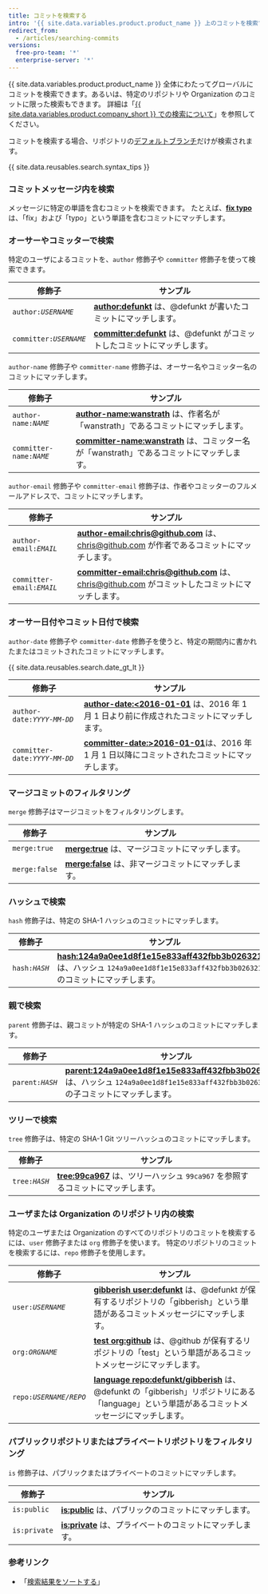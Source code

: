 ```yaml
---
title: コミットを検索する
intro: '{{ site.data.variables.product.product_name }} 上のコミットを検索することができます。そして、これらのコミットを検索する修飾子を組み合わせることで、検索結果を絞ることができます。'
redirect_from:
  - /articles/searching-commits
versions:
  free-pro-team: '*'
  enterprise-server: '*'
---
```


{{ site.data.variables.product.product_name }} 全体にわたってグローバルにコミットを検索できます。あるいは、特定のリポジトリや Organization のコミットに限った検索もできます。 詳細は「[{{ site.data.variables.product.company_short }} での検索について](/articles/about-searching-on-github)」を参照してください。

コミットを検索する場合、リポジトリの[デフォルトブランチ](/articles/about-branches)だけが検索されます。

{{ site.data.reusables.search.syntax_tips }}

### コミットメッセージ内を検索

メッセージに特定の単語を含むコミットを検索できます。 たとえば、[**fix typo**](https://github.com/search?q=fix+typo&type=Commits) は、「fix」および「typo」という単語を含むコミットにマッチします。

### オーサーやコミッターで検索

特定のユーザによるコミットを、`author` 修飾子や `committer` 修飾子を使って検索できます。

| 修飾子                       | サンプル                                                                                                                 |
| ------------------------- | -------------------------------------------------------------------------------------------------------------------- |
| <code>author:<em>USERNAME</em></code> | [**author:defunkt**](https://github.com/search?q=author%3Adefunkt&type=Commits) は、@defunkt が書いたコミットにマッチします。          |
| <code>committer:<em>USERNAME</em></code> | [**committer:defunkt**](https://github.com/search?q=committer%3Adefunkt&type=Commits) は、@defunkt がコミットしたコミットにマッチします。 |

`author-name` 修飾子や `committer-name` 修飾子は、オーサー名やコミッター名のコミットにマッチします。

| 修飾子                       | サンプル                                                                                                                                    |
| ------------------------- | --------------------------------------------------------------------------------------------------------------------------------------- |
| <code>author-name:<em>NAME</em></code> | [**author-name:wanstrath**](https://github.com/search?q=author-name%3Awanstrath&type=Commits) は、作者名が「wanstrath」であるコミットにマッチします。          |
| <code>committer-name:<em>NAME</em></code> | [**committer-name:wanstrath**](https://github.com/search?q=committer-name%3Awanstrath&type=Commits) は、コミッター名が「wanstrath」であるコミットにマッチします。 |

`author-email` 修飾子や `committer-email` 修飾子は、作者やコミッターのフルメールアドレスで、コミットにマッチします。

| 修飾子                       | サンプル                                                                                                                                                         |
| ------------------------- | ------------------------------------------------------------------------------------------------------------------------------------------------------------ |
| <code>author-email:<em>EMAIL</em></code> | [**author-email:chris@github.com**](https://github.com/search?q=author-email%3Achris%40github.com&type=Commits) は、chris@github.com が作者であるコミットにマッチします。        |
| <code>committer-email:<em>EMAIL</em></code> | [**committer-email:chris@github.com**](https://github.com/search?q=committer-email%3Achris%40github.com&type=Commits) は、chris@github.com がコミットしたコミットにマッチします。 |

### オーサー日付やコミット日付で検索

`author-date` 修飾子や `committer-date` 修飾子を使うと、特定の期間内に書かれたまたはコミットされたコミットにマッチします。

{{ site.data.reusables.search.date_gt_lt }}

| 修飾子                       | サンプル                                                                                                                                                   |
| ------------------------- | ------------------------------------------------------------------------------------------------------------------------------------------------------ |
| <code>author-date:<em>YYYY-MM-DD</em></code> | [**author-date:&lt;2016-01-01**](https://github.com/search?q=author-date%3A<2016-01-01&type=Commits) は、2016 年 1 月 1 日より前に作成されたコミットにマッチします。       |
| <code>committer-date:<em>YYYY-MM-DD</em></code> | [**committer-date:&gt;2016-01-01**](https://github.com/search?q=committer-date%3A<2016-01-01&type=Commits)は、2016 年 1 月 1 日以降にコミットされたコミットにマッチします。 |

### マージコミットのフィルタリング

`merge` 修飾子はマージコミットをフィルタリングします。

| 修飾子           | サンプル                                                                                         |
| ------------- | -------------------------------------------------------------------------------------------- |
| `merge:true`  | [**merge:true**](https://github.com/search?q=merge%3Atrue&type=Commits) は、マージコミットにマッチします。    |
| `merge:false` | [**merge:false**](https://github.com/search?q=merge%3Afalse&type=Commits) は、非マージコミットにマッチします。 |

### ハッシュで検索

`hash` 修飾子は、特定の SHA-1 ハッシュのコミットにマッチします。

| 修飾子                       | サンプル                                                                                                                                                                                                                           |
| ------------------------- | ------------------------------------------------------------------------------------------------------------------------------------------------------------------------------------------------------------------------------ |
| <code>hash:<em>HASH</em></code> | [**hash:124a9a0ee1d8f1e15e833aff432fbb3b02632105**](https://github.com/github/gitignore/search?q=hash%3A124a9a0ee1d8f1e15e833aff432fbb3b02632105&type=Commits) は、ハッシュ `124a9a0ee1d8f1e15e833aff432fbb3b02632105` のコミットにマッチします。 |

### 親で検索

`parent` 修飾子は、親コミットが特定の SHA-1 ハッシュのコミットにマッチします。

| 修飾子                       | サンプル                                                                                                                                                                                                                                               |
| ------------------------- | -------------------------------------------------------------------------------------------------------------------------------------------------------------------------------------------------------------------------------------------------- |
| <code>parent:<em>HASH</em></code> | [**parent:124a9a0ee1d8f1e15e833aff432fbb3b02632105**](https://github.com/github/gitignore/search?q=parent%3A124a9a0ee1d8f1e15e833aff432fbb3b02632105&type=Commits&utf8=%E2%9C%93) は、ハッシュ `124a9a0ee1d8f1e15e833aff432fbb3b02632105` の子コミットにマッチします。 |

### ツリーで検索

`tree` 修飾子は、特定の SHA-1 Git ツリーハッシュのコミットにマッチします。

| 修飾子                        | サンプル                                                                                                                               |
| -------------------------- | ---------------------------------------------------------------------------------------------------------------------------------- |
| <code>tree:<em>HASH</em></code> | [**tree:99ca967**](https://github.com/github/gitignore/search?q=tree%3A99ca967&type=Commits) は、ツリーハッシュ `99ca967` を参照するコミットにマッチします。 |

### ユーザまたは Organization のリポジトリ内の検索

特定のユーザまたは Organization のすべてのリポジトリのコミットを検索するには、`user` 修飾子または `org` 修飾子を使います。 特定のリポジトリのコミットを検索するには、`repo` 修飾子を使用します。

| 修飾子                        | サンプル                                                                                                                                                                                                  |
| -------------------------- | ----------------------------------------------------------------------------------------------------------------------------------------------------------------------------------------------------- |
| <code>user:<em>USERNAME</em></code> | [**gibberish user:defunkt**](https://github.com/search?q=gibberish+user%3Adefunkt&type=Commits&utf8=%E2%9C%93) は、@defunkt が保有するリポジトリの「gibberish」という単語があるコミットメッセージにマッチします。                             |
| <code>org:<em>ORGNAME</em></code> | [**test org:github**](https://github.com/search?utf8=%E2%9C%93&q=test+org%3Agithub&type=Commits) は、@github が保有するリポジトリの「test」という単語があるコミットメッセージにマッチします。                                                 |
| <code>repo:<em>USERNAME/REPO</em></code> | [**language repo:defunkt/gibberish**](https://github.com/search?utf8=%E2%9C%93&q=language+repo%3Adefunkt%2Fgibberish&type=Commits) は、@defunkt の「gibberish」リポジトリにある「language」という単語があるコミットメッセージにマッチします。 |

### パブリックリポジトリまたはプライベートリポジトリをフィルタリング

`is` 修飾子は、パブリックまたはプライベートのコミットにマッチします。

| 修飾子          | サンプル                                                                                          |
| ------------ | --------------------------------------------------------------------------------------------- |
| `is:public`  | [**is:public**](https://github.com/search?q=is%3Apublic&type=Commits) は、パブリックのコミットにマッチします。    |
| `is:private` | [**is:private**](https://github.com/search?q=is%3Aprivate&type=Commits) は、プライベートのコミットにマッチします。 |

### 参考リンク

- 「[検索結果をソートする](/articles/sorting-search-results/)」

